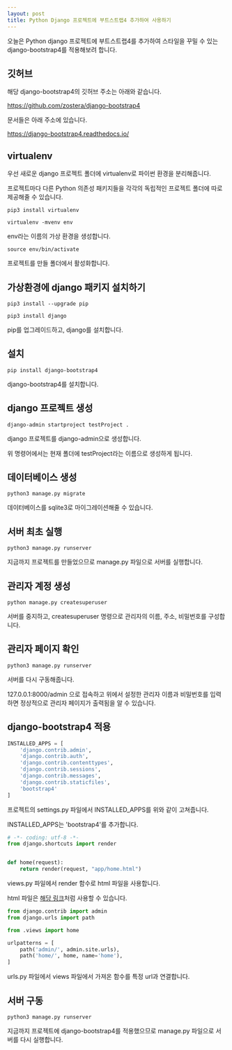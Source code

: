 ```yaml
---
layout: post
title: Python Django 프로젝트에 부트스트랩4 추가하여 사용하기
---
```


오늘은 Python django 프로젝트에 부트스트랩4를 추가하여 스타일을 꾸밀 수 있는 django-bootstrap4를 적용해보려 합니다.

## 깃허브

해당 django-bootstrap4의 깃허브 주소는 아래와 같습니다.

https://github.com/zostera/django-bootstrap4

문서들은 아래 주소에 있습니다.

https://django-bootstrap4.readthedocs.io/

## virtualenv

우선 새로운 django 프로젝트 폴더에 virtualenv로 파이썬 환경을 분리해줍니다.

프로젝트마다 다른 Python 의존성 패키지들을 각각의 독립적인 프로젝트 폴더에 따로 제공해줄 수 있습니다.

```
pip3 install virtualenv
```

```
virtualenv -mvenv env
```

env라는 이름의 가상 환경을 생성합니다.

```
source env/bin/activate
```

프로젝트를 만들 폴더에서 활성화합니다.

## 가상환경에 django 패키지 설치하기

```
pip3 install --upgrade pip
```

```
pip3 install django
```

pip를 업그레이드하고, django를 설치합니다.

## 설치

```
pip install django-bootstrap4
```

django-bootstrap4를 설치합니다.

## django 프로젝트 생성

```
django-admin startproject testProject .
```

django 프로젝트를 django-admin으로 생성합니다.

위 명령어에서는 현재 폴더에 testProject라는 이름으로 생성하게 됩니다.

## 데이터베이스 생성

```
python3 manage.py migrate
```

데이터베이스를 sqlite3로 마이그레이션해줄 수 있습니다.

## 서버 최초 실행

```
python3 manage.py runserver
```

지금까지 프로젝트를 만들었으므로 manage.py 파일으로 서버를 실행합니다.

## 관리자 계정 생성

```
python manage.py createsuperuser
```

서버를 중지하고, createsuperuser 명령으로 관리자의 이름, 주소, 비밀번호를 구성합니다.

## 관리자 페이지 확인

```
python3 manage.py runserver
```

서버를 다시 구동해줍니다.

127.0.0.1:8000/admin 으로 접속하고 위에서 설정한 관리자 이름과 비밀번호를 입력하면 정상적으로 관리자 페이지가 출력됨을 알 수 있습니다.

## django-bootstrap4 적용

```python
INSTALLED_APPS = [
    'django.contrib.admin',
    'django.contrib.auth',
    'django.contrib.contenttypes',
    'django.contrib.sessions',
    'django.contrib.messages',
    'django.contrib.staticfiles',
    'bootstrap4'
]
```

프로젝트의 settings.py 파일에서 INSTALLED_APPS를 위와 같이 고쳐줍니다.

INSTALLED_APPS는 'bootstrap4'를 추가합니다.

```python
# -*- coding: utf-8 -*-
from django.shortcuts import render


def home(request):
    return render(request, "app/home.html")
```

views.py 파일에서 render 함수로 html 파일을 사용합니다.

html 파일은 [해당 링크](https://github.com/zostera/django-bootstrap4/blob/master/demo/templates/app/home.html)처럼 사용할 수 있습니다.

```python
from django.contrib import admin
from django.urls import path

from .views import home

urlpatterns = [
    path('admin/', admin.site.urls),
    path('home/', home, name='home'),
]
```

urls.py 파일에서 views 파일에서 가져온 함수를 특정 url과 연결합니다.

## 서버 구동

```
python3 manage.py runserver
```

지금까지 프로젝트에 django-bootstrap4를 적용했으므로 manage.py 파일으로 서버를 다시 실행합니다.
